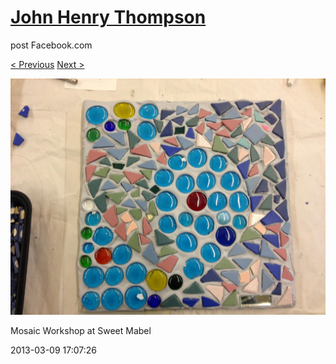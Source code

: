 # [John Henry Thompson](../README.md)
post Facebook.com

[< Previous](2013-03-09-7.md) [Next >](2013-03-05-1.md)

[![](../media/2013-03-09/Mosaic-Workshop-at-Sweet-Mabel-7.jpg)](../README.md)

Mosaic Workshop at Sweet Mabel

2013-03-09 17:07:26